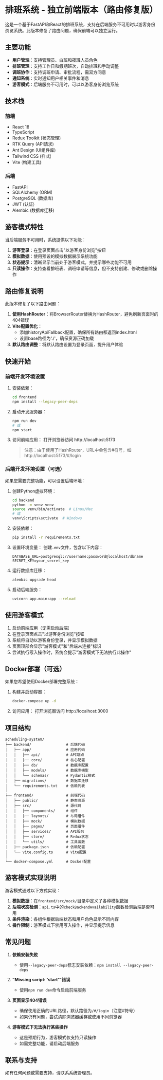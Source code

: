 # 排班系统 - 独立前端版本（路由修复版）

这是一个基于FastAPI和React的排班系统，支持在后端服务不可用时以游客身份浏览系统。此版本修复了路由问题，确保前端可以独立运行。

## 主要功能

- **用户管理**：支持管理员、白班和夜班人员角色
- **排班管理**：支持工作日和假期班次，自动排班和手动调整
- **调班协作**：支持调班申请、审批流程，需双方同意
- **通知系统**：实时通知用户相关事件和消息
- **游客模式**：后端服务不可用时，可以以游客身份浏览系统

## 技术栈

### 前端
- React 18
- TypeScript
- Redux Toolkit (状态管理)
- RTK Query (API请求)
- Ant Design (UI组件库)
- Tailwind CSS (样式)
- Vite (构建工具)

### 后端
- FastAPI
- SQLAlchemy (ORM)
- PostgreSQL (数据库)
- JWT (认证)
- Alembic (数据库迁移)

## 游客模式特性

当后端服务不可用时，系统提供以下功能：

1. **游客登录**：在登录页面点击"以游客身份浏览"按钮
2. **模拟数据**：使用预设的模拟数据展示系统功能
3. **状态提示**：清晰显示当前处于游客模式，并提示哪些功能不可用
4. **只读操作**：支持查看排班表、调班申请等信息，但不支持创建、修改或删除操作

## 路由修复说明

此版本修复了以下路由问题：

1. **使用HashRouter**：将BrowserRouter替换为HashRouter，避免刷新页面时的404错误
2. **Vite配置优化**：
   - 添加historyApiFallback配置，确保所有路由都返回index.html
   - 设置base路径为'./'，确保资源正确加载
3. **默认路由调整**：将默认路由设置为登录页面，提升用户体验

## 快速开始

### 前端开发环境设置

1. 安装依赖：
   ```bash
   cd frontend
   npm install --legacy-peer-deps
   ```

2. 启动开发服务器：
   ```bash
   npm run dev
   # 或
   npm start
   ```

3. 访问前端应用：
   打开浏览器访问 http://localhost:5173
   
   > 注意：由于使用了HashRouter，URL中会包含#符号，如http://localhost:5173/#/login

### 后端开发环境设置（可选）

如果您需要完整功能，可以设置后端环境：

1. 创建Python虚拟环境：
   ```bash
   cd backend
   python -m venv venv
   source venv/bin/activate  # Linux/Mac
   # 或
   venv\Scripts\activate  # Windows
   ```

2. 安装依赖：
   ```bash
   pip install -r requirements.txt
   ```

3. 设置环境变量：
   创建`.env`文件，包含以下内容：
   ```
   DATABASE_URL=postgresql://username:password@localhost/dbname
   SECRET_KEY=your_secret_key
   ```

4. 运行数据库迁移：
   ```bash
   alembic upgrade head
   ```

5. 启动后端服务：
   ```bash
   uvicorn app.main:app --reload
   ```

## 使用游客模式

1. 启动前端应用（无需启动后端）
2. 在登录页面点击"以游客身份浏览"按钮
3. 系统将自动以游客身份登录，并显示模拟数据
4. 页面顶部会显示"游客模式"和"后端未连接"标识
5. 尝试执行写入操作时，系统会提示"游客模式下无法执行此操作"

## Docker部署（可选）

如果您希望使用Docker部署完整系统：

1. 构建并启动容器：
   ```bash
   docker-compose up -d
   ```

2. 访问应用：
   打开浏览器访问 http://localhost:3000

## 项目结构

```
scheduling-system/
├── backend/                # 后端代码
│   ├── app/                # 应用代码
│   │   ├── api/            # API端点
│   │   ├── core/           # 核心配置
│   │   ├── db/             # 数据库配置
│   │   ├── models/         # 数据库模型
│   │   └── schemas/        # Pydantic模式
│   ├── migrations/         # 数据库迁移
│   └── requirements.txt    # 依赖列表
│
├── frontend/               # 前端代码
│   ├── public/             # 静态资源
│   ├── src/                # 源代码
│   │   ├── components/     # 组件
│   │   ├── layouts/        # 布局组件
│   │   ├── mock/           # 模拟数据
│   │   ├── pages/          # 页面组件
│   │   ├── services/       # API服务
│   │   ├── store/          # Redux状态
│   │   └── utils/          # 工具函数
│   ├── package.json        # 依赖配置
│   └── vite.config.ts      # Vite配置
│
└── docker-compose.yml      # Docker配置
```

## 游客模式实现说明

游客模式通过以下方式实现：

1. **模拟数据**：在`frontend/src/mock/`目录中定义了各种模拟数据
2. **后端状态检测**：`api.ts`中的`checkBackendAvailability`函数检测后端是否可用
3. **条件渲染**：各组件根据后端状态和用户角色显示不同内容
4. **操作限制**：游客模式下禁用写入操作，并显示提示信息

## 常见问题

1. **依赖安装失败**
   - 使用`--legacy-peer-deps`标志安装依赖：`npm install --legacy-peer-deps`

2. **"Missing script: 'start'"错误**
   - 使用`npm run dev`命令启动前端服务

3. **页面显示404错误**
   - 确保使用正确的URL路径，默认路径为`/#/login`（注意#符号）
   - 如果仍有问题，尝试清除浏览器缓存或使用不同浏览器

4. **游客模式下无法执行某些操作**
   - 这是预期行为，游客模式仅支持只读操作
   - 如需完整功能，请启动后端服务

## 联系与支持

如有任何问题或需要支持，请联系系统管理员。
